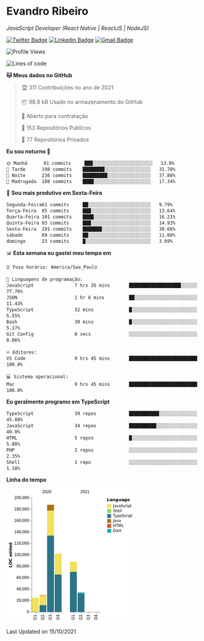 # Evandro **Ribeiro**

*JavaScript Developer (React Native | ReactJS | NodeJS)*

[![Twitter Badge](https://img.shields.io/badge/-@ribeiroevandro-201B2D?style=flat-square&labelColor=201B2D&logo=twitter&logoColor=white&link=https://twitter.com/ribeiroevandro)](https://twitter.com/ribeiroevandro) 
[![Linkedin Badge](https://img.shields.io/badge/-Evandro%20Ribeiro-201B2D?style=flat-square&logo=Linkedin&logoColor=white&link=https://www.linkedin.com/in/ribeiroevandro)](https://www.linkedin.com/in/ribeiroevandro) 
[![Gmail Badge](https://img.shields.io/badge/-oi@ribeiroevandro.com.br-201B2D?style=flat-square&logo=Gmail&logoColor=white&link=mailto:oi@ribeiroevandro.com.br)](mailto:oi@ribeiroevandro.com.br)


<!--START_SECTION:waka-->
![Profile Views](http://img.shields.io/badge/Visualizac%C3%B5es%20do%20perfil-1-blue)

![Lines of code](https://img.shields.io/badge/Desde%20o%20Hello%20World%20eu%20escrevi-466053%20linhas%20de%20c%C3%B3digo-blue)

**🐱 Meus dados no GitHub** 

> 🏆 311 Contribuições no ano de 2021
 > 
> 📦 98.8 kB Usado no armazenamento do GitHub 
 > 
> 💼 Aberto para contratação
 > 
> 📜 153 Repositórios Públicos 
 > 
> 🔑 77 Repositórios Privados  
 > 
**Eu sou noturno 🦉** 

```text
🌞 Manhã      81 commits     ███░░░░░░░░░░░░░░░░░░░░░░   13.0% 
🌆 Tarde      198 commits    ████████░░░░░░░░░░░░░░░░░   31.78% 
🌃 Noite      236 commits    █████████░░░░░░░░░░░░░░░░   37.88% 
🌙 Madrugada  108 commits    ████░░░░░░░░░░░░░░░░░░░░░   17.34%

```
📅 **Sou mais produtivo em Sexta-Feira** 

```text
Segunda-Feira61 commits     ██░░░░░░░░░░░░░░░░░░░░░░░   9.79% 
Terça-Feira  85 commits     ███░░░░░░░░░░░░░░░░░░░░░░   13.64% 
Quarta-Feira 101 commits    ████░░░░░░░░░░░░░░░░░░░░░   16.21% 
Quinta-Feira 93 commits     ███░░░░░░░░░░░░░░░░░░░░░░   14.93% 
Sexta-Feira  191 commits    ███████░░░░░░░░░░░░░░░░░░   30.66% 
sábado       69 commits     ██░░░░░░░░░░░░░░░░░░░░░░░   11.08% 
domingo      23 commits     █░░░░░░░░░░░░░░░░░░░░░░░░   3.69%

```


📊 **Esta semana eu gastei meu tempo em** 

```text
⌚︎ Fuso horário: America/Sao_Paulo

💬 Linguagens de programação: 
JavaScript               7 hrs 35 mins       ███████████████████░░░░░░   77.76% 
JSON                     1 hr 6 mins         ██░░░░░░░░░░░░░░░░░░░░░░░   11.43% 
TypeScript               32 mins             █░░░░░░░░░░░░░░░░░░░░░░░░   5.55% 
Bash                     30 mins             █░░░░░░░░░░░░░░░░░░░░░░░░   5.17% 
Git Config               0 secs              ░░░░░░░░░░░░░░░░░░░░░░░░░   0.06%

🔥 Editores: 
VS Code                  9 hrs 45 mins       █████████████████████████   100.0%

💻 Sistema operacional: 
Mac                      9 hrs 45 mins       █████████████████████████   100.0%

```

**Eu geralmente programo em TypeScript** 

```text
TypeScript               39 repos            ███████████░░░░░░░░░░░░░░   45.88% 
JavaScript               34 repos            ██████████░░░░░░░░░░░░░░░   40.0% 
HTML                     5 repos             █░░░░░░░░░░░░░░░░░░░░░░░░   5.88% 
PHP                      2 repos             ░░░░░░░░░░░░░░░░░░░░░░░░░   2.35% 
Shell                    1 repo              ░░░░░░░░░░░░░░░░░░░░░░░░░   1.18%

```


**Linha do tempo**

![Chart not found](https://raw.githubusercontent.com/ribeiroevandro/ribeiroevandro/master/charts/bar_graph.png) 


 Last Updated on 15/10/2021
<!--END_SECTION:waka-->
